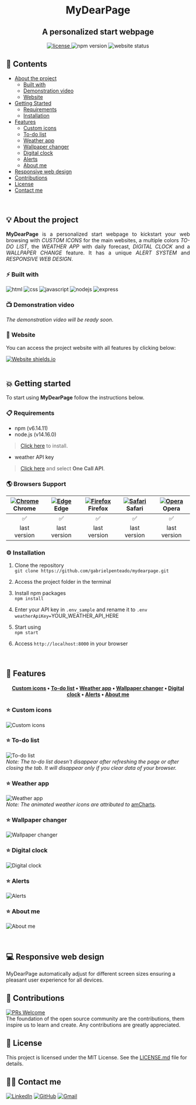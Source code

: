 <h1 align="center">
   <strong>MyDearPage</strong>
</h1>

<h2 align="center">
  A personalized start webpage 
</h2>

<div align="center">
  <a href="https://github.com/gabrielpenteado/mydearpage/blob/main/LICENSE.md">
    <img src="https://img.shields.io/github/license/gabrielpenteado/mydearpage?color=informational&style=flat-square" alt="license"/>
  </a>

  <img src="https://img.shields.io/static/v1?label=npm&message=v6.14.11&color=informational&style=flat-square" alt="npm version">

  <img src="https://img.shields.io/website?down_color=red&down_message=offline&style=flat-square&up_color=008000&up_message=online&url=https%3A%2F%2Fmydearpage.cyclic.app" alt="website status">
</div>

## 📑 Contents 
- [About the project](#-about-the-project)
  - [Built with](#-built-with)
  - [Demonstration video](#-demonstration-video)
  - [Website](#-website)
- [Getting Started](#-getting-started)
  - [Requirements](#-requirements)
  - [Installation](#-installation)
- [Features](#-features)
  - [Custom icons](#-custom-icons)
  - [To-do list](#-to-do-list)
  - [Weather app](#-weather-app)
  - [Wallpaper changer](#-wallpaper-changer)
  - [Digital clock](#-digital-clock)
  - [Alerts](#-alerts)
  - [About me](#-about-me)
- [Responsive web design](#-responsive-web-design)
- [Contributions](#-contributions)
- [License](#-license)
- [Contact me](#-contact-me)
<br>

## 💡 About the project
<p align="justify"> 
  <strong>MyDearPage</strong> is a personalized start webpage to kickstart your web browsing with <em>CUSTOM ICONS</em> for the main websites, a multiple colors <em>TO-DO LIST</em>, the <em>WEATHER APP</em> with daily forecast, <em>DIGITAL CLOCK</em> and a <em>WALLPAPER CHANGE</em> feature. It has a unique <em>ALERT SYSTEM</em> and <em>RESPONSIVE WEB DESIGN</em>.
</p>

### ⚡ Built with
![html](https://img.shields.io/badge/HTML5-E34F26?style=flat-square&logo=html5&logoColor=white)
![css](https://img.shields.io/badge/CSS3-1572B6?style=flat-square&logo=css3&logoColor=white)
![javascript](https://img.shields.io/badge/JavaScript-F7DF1E?style=flat-square&logo=javascript&logoColor=black)
![nodejs](https://img.shields.io/badge/Node.js-339933?style=flat-square&logo=nodedotjs&logoColor=white)
![express](https://img.shields.io/badge/Express.js-000000?style=flat-square&logo=express&logoColor=white)

### 📺 Demonstration video 
*The demonstration video will be ready soon.*

### 🔗 Website
You can access the project website with all features by clicking below:

[![Website shields.io](https://img.shields.io/website?down_color=red&down_message=DOWN&style=for-the-badge&up_color=green&up_message=UP&url=https%3A%2F%2Fmydearpage.cyclic.app)](https://mydearpage.cyclic.app)
<br>
<br>

## 💥 Getting started
To start using <strong>MyDearPage</strong> follow the instructions below.

### 📋 Requirements
- npm (v6.14.11)
- node.js (v14.16.0)
> [Click here](https://nodejs.org/en/download/) to install.

- weather API key
> [Click here](https://openweathermap.org/api) and select **One Call API**.

### 🌎 Browsers Support
[<img src="https://raw.githubusercontent.com/alrra/browser-logos/main/src/chrome/chrome_24x24.png" alt="Chrome" />](https://www.google.com/intl/en/chrome/)<br> Chrome | [<img src="https://raw.githubusercontent.com/alrra/browser-logos/main/src/edge/edge_24x24.png" alt="Edge" />](https://www.microsoft.com/en-us/edge)<br> Edge | [<img src="https://raw.githubusercontent.com/alrra/browser-logos/main/src/firefox/firefox_24x24.png" alt="Firefox" />](https://www.mozilla.org/en-US/firefox/new/)<br> Firefox | [<img src="https://raw.githubusercontent.com/alrra/browser-logos/main/src/safari/safari_24x24.png" alt="Safari" />](https://www.apple.com/br/safari/)<br> Safari | [<img src="https://raw.githubusercontent.com/alrra/browser-logos/main/src/opera/opera_24x24.png" alt="Opera" />](https://www.opera.com)<br> Opera 
|:------------:|:------------:|:-----------: |:------------:|:------------:|
|      ✅      |      ✅      |     ✅      |      ✅      |      ✅      |
| last version | last version | last version | last version | last version |


### ⚙️ Installation
1. Clone the repository<br>
`git clone https://github.com/gabrielpenteado/mydearpage.git`

2. Access the project folder in the terminal

3. Install npm packages<br> 
`npm install`

4. Enter your API key in `.env_sample` and rename it to `.env`<br>
`weatherApiKey=`YOUR_WEATHER_API_HERE

5. Start using<br>
`npm start`

6. Access `http://localhost:8000` in your browser 
<br>

## 🌌 Features
<h4 align="center">
 <a href="#-custom-icons">Custom icons</a> •
 <a href="#-to-do-list">To-do list</a> • 
 <a href="#-weather-app">Weather app</a> • 
 <a href="#-wallpaper-changer">Wallpaper changer</a> • 
 <a href="#-digital-clock">Digital clock</a> • 
 <a href="#-alerts">Alerts</a> •
 <a href="#-about-me">About me</a>
</h4>

### ⭐ Custom icons
![Custom icons](https://raw.githubusercontent.com/gabrielpenteado/mydearpage/main/public/assets/gifs/icons.gif)

### ⭐ To-do list
![To-do list](https://raw.githubusercontent.com/gabrielpenteado/mydearpage/main/public/assets/gifs/todo.gif)<br>
*Note: The to-do list doesn't disappear after refreshing the page or after closing the tab. It will disappear only if you clear data of your browser.*

### ⭐ Weather app
![Weather app](https://raw.githubusercontent.com/gabrielpenteado/mydearpage/main/public/assets/gifs/weather.gif)<br>
*Note: The animated weather icons are attributed to* [amCharts](https://www.amcharts.com/free-animated-svg-weather-icons/).

### ⭐ Wallpaper changer
![Wallpaper changer](https://raw.githubusercontent.com/gabrielpenteado/mydearpage/main/public/assets/gifs/background.gif)

### ⭐ Digital clock
![Digital clock](https://raw.githubusercontent.com/gabrielpenteado/mydearpage/main/public/assets/gifs/digital-clock.gif)

### ⭐ Alerts
![Alerts](https://raw.githubusercontent.com/gabrielpenteado/mydearpage/main/public/assets/gifs/alerts.gif)

### ⭐ About me
![About me](https://raw.githubusercontent.com/gabrielpenteado/mydearpage/main/public/assets/gifs/about-me.gif)

<br>

## 💻 Responsive web design
MyDearPage automatically adjust for different screen sizes ensuring a pleasant user experience for all devices.

## 🤝 Contributions
[![PRs Welcome](https://img.shields.io/badge/PRs-welcome-brightgreen.svg?style=flat-square)](http://makeapullrequest.com)<br>
The foundation of the open source community are the contributions, them inspire us to learn and create. Any contributions are greatly appreciated.

## 📄 License
This project is licensed under the MIT License. See the [LICENSE.md](https://github.com/gabrielpenteado/mydearpage/blob/main/LICENSE.md) file for details.

## 🙋‍♂️ Contact me
[![LinkedIn](https://img.shields.io/badge/LinkedIn-0077B5?style=flat-square&logo=linkedin&logoColor=white)](https://www.linkedin.com/in/gabriel-penteado)
[![GitHub](https://img.shields.io/badge/GitHub-100000?style=flat-square&logo=github&logoColor=white)](https://github.com/gabrielpenteado)
[![Gmail](https://img.shields.io/badge/gabripenteado@gmail.com-D14836?style=flat-square&logo=gmail&logoColor=white)](mailto:gabripenteado@gmail.com)
